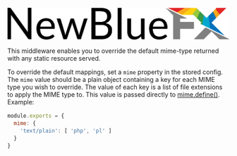 ![NewBlueFX](img/NewBlueFX_logo.png)

This middleware enables you to override the default mime-type returned with any static resource served.

To override the default mappings, set a `mime` property in the stored config. The `mime` value should be a plain object containing a key for each MIME type you wish to override. The value of each key is a list of file extensions to apply the MIME type to. This value is passed directly to [mime.define()](https://github.com/broofa/node-mime#mimedefine). Example:

```js
module.exports = {
  mime: {
    'text/plain': [ 'php', 'pl' ]
  }
}
```
